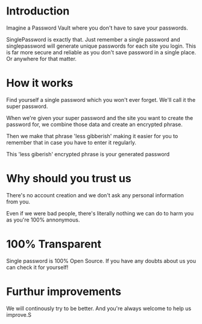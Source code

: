 # Introduction

Imagine a Password Vault where you don't have to save your passwords.

SinglePassword is exactly that. Just remember a single password and singlepassword will generate unique passwords for each site you login. 
This is far more secure and reliable as you don't  save password in a single place. Or anywhere for that matter.

# How it works

Find yourself a single password which you won't ever forget. We'll call it the super password.

When we're given your super password and the site you want to create the password for, we combine those data and create an encrypted phrase.

Then we make that phrase 'less gibberish' making it easier for you to remember that in case you have to enter it regularly.

This 'less giberish' encrypted phrase is your generated password

# Why should you trust us

There's no account creation and we don't ask any personal information from you. 

Even if we were bad people, there's literally nothing we can do to harm you as you're 100% annonymous.

# 100% Transparent

Single password is 100% Open Source. If you have any doubts about us you can check it for yourself!

# Furthur improvements

We will continously try to be better. And you're always welcome to help us improve.S


